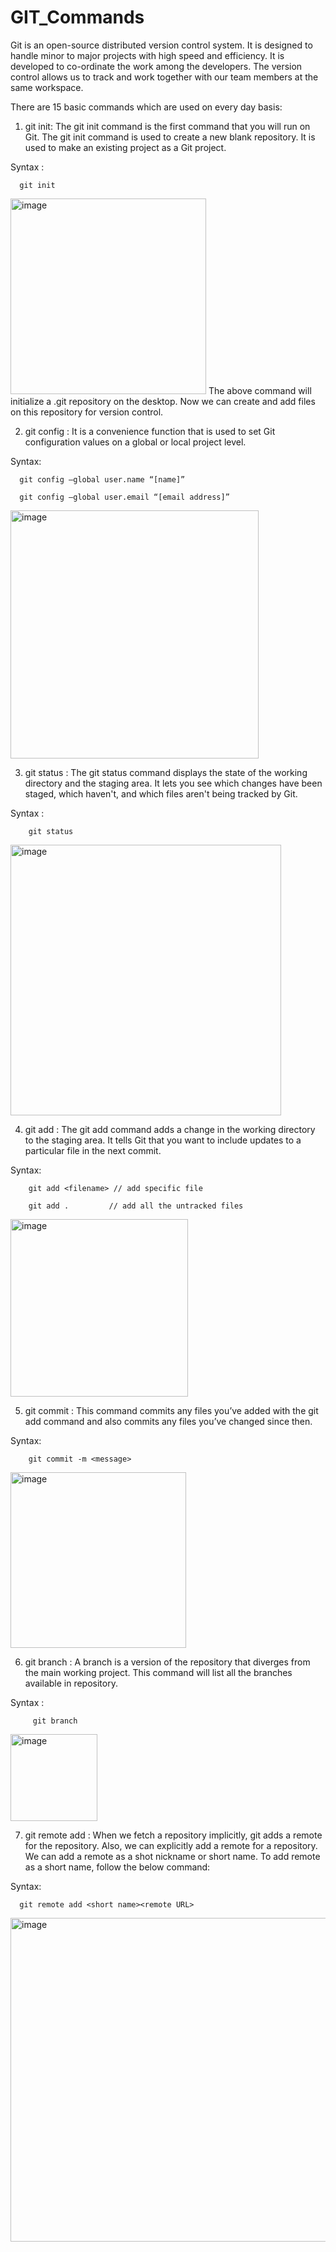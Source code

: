 # GIT_Commands

Git is an open-source distributed version control system. It is designed to handle minor to major projects with high speed and efficiency. It is developed to co-ordinate the work among the developers. The version control allows us to track and work together with our team members at the same workspace.

There are 15 basic commands which are used on every day basis:

1. git init: The git init command is the first command that you will run on Git. The git init command is used to create a new blank repository. It is used to make an existing project as a Git project.

Syntax : 

      git init 

  <img width="313" alt="image" src="https://user-images.githubusercontent.com/36369266/193397371-1a218cdc-c77f-417a-a9f6-c0cc1b4933ac.png">
The above command will initialize a .git repository on the desktop. Now we can create and add files on this repository for version control.


2. git config :  It is a convenience function that is used to set Git configuration values on a global or local project level.

Syntax: 
 
      git config –global user.name “[name]”

      git config –global user.email “[email address]”

<img width="397" alt="image" src="https://user-images.githubusercontent.com/36369266/193397490-95c3b4f8-2af5-4467-beb7-8260f4a2e16a.png">

3. git status : The git status command displays the state of the working directory and the staging area. It lets you see which changes have been staged, which haven't, and which files aren't being tracked by Git.

Syntax : 

        git status

<img width="433" alt="image" src="https://user-images.githubusercontent.com/36369266/193397810-3c448f6b-d163-4288-a279-59687f4a55f8.png">

4. git add : The git add command adds a change in the working directory to the staging area. It tells Git that you want to include updates to a particular file in the next commit.

Syntax: 
        
        git add <filename> // add specific file
  
        git add .         // add all the untracked files

<img width="284" alt="image" src="https://user-images.githubusercontent.com/36369266/193397792-4e60d3e8-37bd-4d52-97e1-02b1e6f409ba.png">

5. git commit : This command commits any files you’ve added with the git add command and also commits any files you’ve changed since then.
  
  Syntax: 
  
        git commit -m <message>
  
  <img width="281" alt="image" src="https://user-images.githubusercontent.com/36369266/193398070-bc88d7d1-2796-4c7b-8b80-7f65acab0754.png">

6. git branch : A branch is a version of the repository that diverges from the main working project. This command will list all the branches available in repository.
  
  Syntax : 
  
         git branch
  
  <img width="139" alt="image" src="https://user-images.githubusercontent.com/36369266/193398258-931eedbe-68e7-4439-9462-1666a981dd68.png">

 7. git remote add : When we fetch a repository implicitly, git adds a remote for the repository. Also, we can explicitly add a remote for a repository. We can add a remote as a shot nickname or short name. To add remote as a short name, follow the below command:

Syntax:

      git remote add <short name><remote URL>  
      
   <img width="518" alt="image" src="https://user-images.githubusercontent.com/36369266/193398389-12fb39ee-5c83-4ca2-99cc-9bc07814ee18.png">

  
  
  


